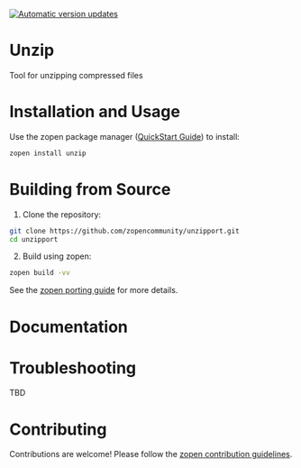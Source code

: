 [![Automatic version updates](https://github.com/ZOSOpenTools/unzipport/actions/workflows/bump.yml/badge.svg)](https://github.com/ZOSOpenTools/unzipport/actions/workflows/bump.yml)

# Unzip

Tool for unzipping compressed files

# Installation and Usage

Use the zopen package manager ([QuickStart Guide](https://zopen.community/#/Guides/QuickStart)) to install:
```bash
zopen install unzip
```

# Building from Source

1. Clone the repository:
```bash
git clone https://github.com/zopencommunity/unzipport.git
cd unzipport
```
2. Build using zopen:
```bash
zopen build -vv
```

See the [zopen porting guide](https://zopen.community/#/Guides/Porting) for more details.

# Documentation


# Troubleshooting
TBD

# Contributing
Contributions are welcome! Please follow the [zopen contribution guidelines](https://github.com/zopencommunity/meta/blob/main/CONTRIBUTING.md).
